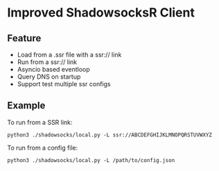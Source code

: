 Improved ShadowsocksR Client
===========

Feature
------
* Load from a .ssr file with a ssr:// link
* Run from a ssr:// link
* Asyncio based eventloop
* Query DNS on startup
* Support test multiple ssr configs

Example
------
To run from a SSR link:

    python3 ./shadowsocks/local.py -L ssr://ABCDEFGHIJKLMNOPQRSTUVWXYZ

To run from a config file:

    python3 ./shadowsocks/local.py -L /path/to/config.json
